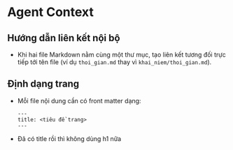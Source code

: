 # Agent Context

## Hướng dẫn liên kết nội bộ
- Khi hai file Markdown nằm cùng một thư mục, tạo liên kết tương đối trực tiếp tới tên file (ví dụ `thoi_gian.md` thay vì `khai_niem/thoi_gian.md`).

## Định dạng trang
- Mỗi file nội dung cần có front matter dạng:
  ```
  ---
  title: <tiêu đề trang>
  ---
  ```

- Đã có title rồi thì không dùng h1 nữa